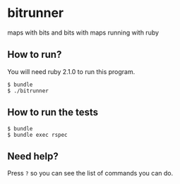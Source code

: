 # bitrunner

maps with bits and bits with maps running with ruby

## How to run?

You will need ruby 2.1.0 to run this program.

```shell
$ bundle
$ ./bitrunner
```

## How to run the tests
```shell
$ bundle
$ bundle exec rspec
```
## Need help?

Press `?` so you can see the list of commands you can do.
